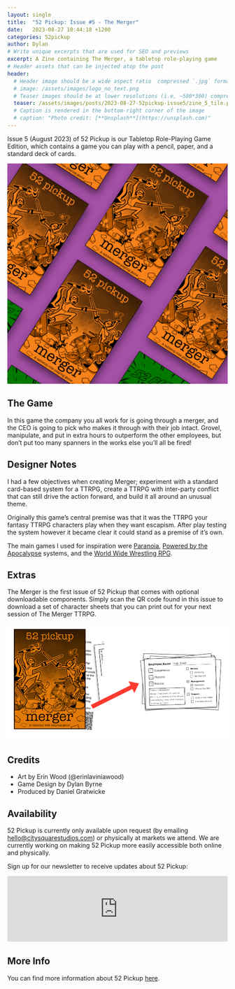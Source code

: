```yaml
---
layout: single
title:  "52 Pickup: Issue #5 - The Merger"
date:   2023-08-27 10:44:18 +1200
categories: 52pickup
author: Dylan
# Write unique excerpts that are used for SEO and previews
excerpt: A Zine containing The Merger, a tabletop role-playing game
# Header assets that can be injected atop the post
header:
  # Header image should be a wide aspect ratio  compressed `.jpg` format
  # image: /assets/images/logo_no_text.png
  # Teaser images should be at lower resolutions (i.e, ~500*300) compressed `.jpg` format
  teaser: /assets/images/posts/2023-08-27-52pickup-issue5/zine_5_tile.png
  # Caption is rendered in the bottom-right corner of the image
  # caption: "Photo credit: [**Unsplash**](https://unsplash.com)"
---
```


Issue 5 (August 2023) of 52 Pickup is our Tabletop Role-Playing Game Edition, which contains a game you can play with a pencil, paper, and a standard deck of cards.

![52 Pickup Zine](/assets/images/posts/2023-08-27-52pickup-issue5/zine_5_tile.png)

## The Game

In this game the company you all work for is going through a merger, and the CEO is going to pick who makes it through with their job intact. Grovel, manipulate, and put in extra hours to outperform the other employees, but don’t put too many spanners in the works else you’ll all be fired!

## Designer Notes

I had a few objectives when creating Merger; experiment with a standard card-based system for a TTRPG, create a TTRPG with inter-party conflict that can still drive the action forward, and build it all around an unusual theme.

Originally this game’s central premise was that it was the TTRPG your fantasy TTRPG characters play when they want escapism. After play testing the system however it became clear it could stand as a premise of it’s own.

The main games I used for inspiration were [Paranoia](https://en.wikipedia.org/wiki/Paranoia_(role-playing_game)), [Powered by the Apocalypse](https://en.wikipedia.org/wiki/Powered_by_the_Apocalypse) systems, and the [World Wide Wrestling RPG](https://ndpdesign.com/wwwrpg).

## Extras

The Merger is the first issue of 52 Pickup that comes with optional downloadable components. Simply scan the QR code found in this issue to download a set of character sheets that you can print out for your next session of The Merger TTRPG.

![Scan the QR code to download character sheets](/assets/images/posts/2023-08-27-52pickup-issue5/zine5_extras.png)

## Credits

- Art by Erin Wood (@erinlaviniawood)
- Game Design by Dylan Byrne
- Produced by Daniel Gratwicke

## Availability
52 Pickup is currently only available upon request (by emailing [hello@citysquarestudios.com](mailto:hello@citysquarestudios.com)) or physically at markets we attend. We are currently working on making 52 Pickup more easily accessible both online and physically.

Sign up for our newsletter to receive updates about 52 Pickup:

<iframe
    scrolling="no"
    style="width:100%!important;height:150px;border:0px #ccc solid !important"
    src="https://buttondown.email/CitySquareStudios?as_embed=true"
></iframe>

## More Info
You can find more information about 52 Pickup [here](https://blog.citysquarestudios.com/52pickup/2023/04/03/52pickup-post.html). 
